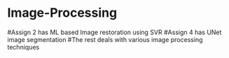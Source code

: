 # Image-Processing

#Assign 2 has ML based Image restoration using SVR
#Assign 4 has UNet image segmentation
#The rest deals with various image processing techniques
